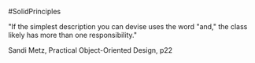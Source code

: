 #SolidPrinciples 

"If the simplest description you can devise uses the word "and," the class likely has more than one responsibility."

Sandi Metz, Practical Object-Oriented Design, p22